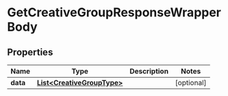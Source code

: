 

# GetCreativeGroupResponseWrapperBody


## Properties

Name | Type | Description | Notes
------------ | ------------- | ------------- | -------------
**data** | [**List&lt;CreativeGroupType&gt;**](CreativeGroupType.md) |  |  [optional]



